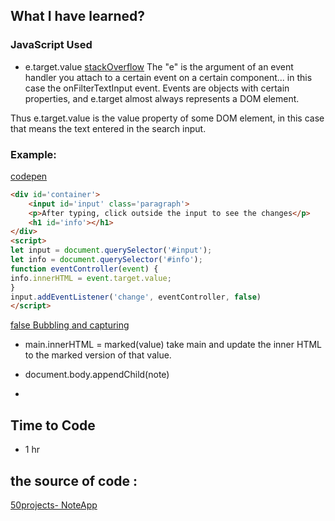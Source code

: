 ## What I have learned?



### JavaScript Used


- e.target.value 
[stackOverflow](https://stackoverflow.com/questions/45624780/e-target-value-on-an-input-field-reactjs-how-does-it-work)
The "e" is the argument of an event handler you attach to a certain event on a certain component... in this case the onFilterTextInput event. Events are objects with certain properties, and e.target almost always represents a DOM element.

Thus e.target.value is the value property of some DOM element, in this case that means the text entered in the search input. 
### Example:
[codepen](https://codepen.io/Dillion/pen/MWWyEXY)
```html
<div id='container'>
    <input id='input' class='paragraph'>
    <p>After typing, click outside the input to see the changes</p>
    <h1 id='info'></h1>
</div>
<script>
let input = document.querySelector('#input');
let info = document.querySelector('#info');
function eventController(event) {
info.innerHTML = event.target.value;
}
input.addEventListener('change', eventController, false) 
</script>

```
[false ](https://stackoverflow.com/questions/5657292/why-is-false-used-after-this-simple-addeventlistener-function)
[Bubbling and capturing](https://javascript.info/bubbling-and-capturing)

- main.innerHTML = marked(value)
take main and update the inner HTML to the marked version of that value.

-  document.body.appendChild(note)

- 
## Time to Code

- 1 hr

## the source of code : 
[50projects- NoteApp](https://github.com/bradtraversy/50projects50days/tree/master/notes-app)